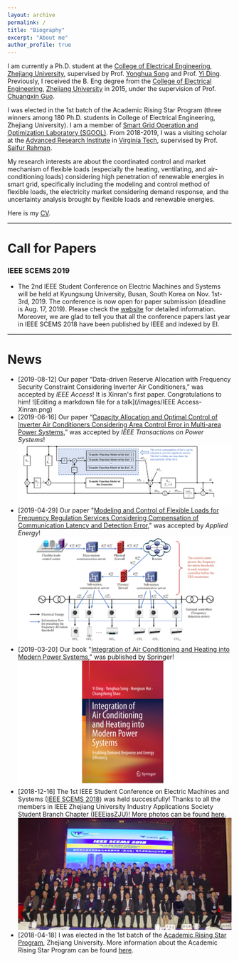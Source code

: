 ```yaml
---
layout: archive
permalink: /
title: "Biography"
excerpt: "About me"
author_profile: true
---
```


I am currently a Ph.D. student at the [College of Electrical Engineering](http://ee.zju.edu.cn/index.php), [Zhejiang University](https://www.zju.edu.cn/), supervised by Prof. [Yonghua Song](https://rto.um.edu.mo/biography/) and Prof. [Yi Ding](https://person.zju.edu.cn/en/110). Previously, I received the B. Eng degree from the [College of Electrical Engineering](http://ee.zju.edu.cn/index.php), [Zhejiang University](https://www.zju.edu.cn/) in 2015, under the supervision of Prof. [Chuangxin Guo](https://person.zju.edu.cn/en/gordon).

I was elected in the 1st batch of the Academic Rising Star Program (three winners among 180 Ph.D. students in College of Electrical Engineering, Zhejiang University). I am a member of [Smart Grid Operation and Optimization Laboratory (SGOOL)](http://sgool.cn/en/index.php). From 2018-2019, I was a visiting scholar at the [Advanced Research Institute](https://ari.vt.edu/ari_people/hongxun_hui.html) in [Virginia Tech](https://vt.edu/), supervised by Prof. [Saifur Rahman](http://www.saifurrahman.org/).

My research interests are about the coordinated control and market mechanism of flexible loads (especially the heating, ventilating, and air-conditioning loads) considering high penetration of renewable energies in smart grid, specifically including the modeling and control method of flexible loads, the electricity market considering demand response, and the uncertainty analysis brought by flexible loads and renewable energies.

Here is my [CV](https://huihongxun.github.io/files/CV/HongxunHui_CV20190808.pdf).

------

# Call for Papers

### IEEE SCEMS 2019

- The 2nd IEEE Student Conference on Electric Machines and Systems will be held at Kyungsung University, Busan, South Korea on Nov. 1st-3rd, 2019. The conference is now open for paper submission (deadline is Aug. 17, 2019). Please check the [website](https://www.scems2019.com/) for detailed information. Moreover, we are glad to tell you that all the conference papers last year in IEEE SCEMS 2018 have been published by IEEE and indexed by EI.



------

News
======
- [2019-08-12] Our paper “Data-driven Reserve Allocation with Frequency Security Constraint Considering Inverter Air Conditioners,” was accepted by *IEEE Access*! It is Xinran's first paper. Congratulations to him!  ![Editing a markdown file for a talk](/images/IEEE Access-Xinran.png)
- [2019-06-16] Our paper “[Capacity Allocation and Optimal Control of Inverter Air Conditioners Considering Area Control Error in Multi-area Power Systems](https://ieeexplore.ieee.org/document/8743401),” was accepted by *IEEE Transactions on Power Systems*! ![Editing a markdown file for a talk](/images/IEEE_Power_Systems_08743401.png)
- [2019-04-29] Our paper "[Modeling and Control of Flexible Loads for Frequency Regulation Services Considering Compensation of Communication Latency and Detection Error](https://www.sciencedirect.com/science/article/pii/S0306261919308335)," was accepted by *Applied Energy*! ![Editing a markdown file for a talk](/images/Applied_Energy_S0306261919308335.png)
- [2019-03-20] Our book "[Integration of Air Conditioning and Heating into Modern Power Systems](https://link.springer.com/book/10.1007%2F978-981-13-6420-4)," was published by Springer! ![Editing a markdown file for a talk](/images/2019_Book_IntegrationOfAirConditioningAn.png)
- [2018-12-16] The 1st IEEE Student Conference on Electric Machines and Systems ([IEEE SCEMS 2018](https://ias.ieee.org/images/files/CMD/2018/2018-03-25_IEEE_SCEMS__.DOCX.pdf)) was held successfully! Thanks to all the members in IEEE Zhejiang University Industry Applications Society Student Branch Chapter (IEEEiasZJU)! More photos can be found [here](https://mp.weixin.qq.com/s/7qj0Jz9xPQ3u-9jm9_MAkQ). ![Editing a markdown file for a talk](/images/IEEE_SCEMS_2018.png)
- [2018-04-18] I was elected in the 1st batch of the [Academic Rising Star Program](http://grs.zju.edu.cn/redir.php?catalog_id=16313&object_id=139983), Zhejiang University. More information about the Academic Rising Star Program can be found [here](http://grs.zju.edu.cn/redir.php?catalog_id=16313&object_id=122176).




